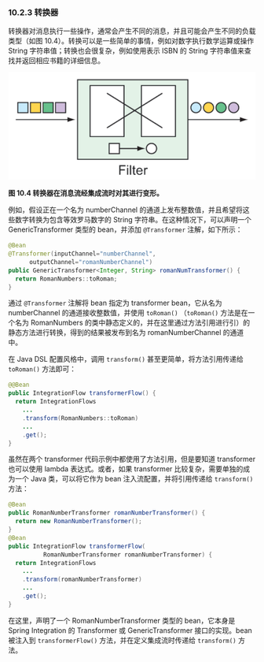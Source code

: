 ### 10.2.3 转换器

转换器对消息执行一些操作，通常会产生不同的消息，并且可能会产生不同的负载类型（如图 10.4）。转换可以是一些简单的事情，例如对数字执行数学运算或操作 String 字符串值；转换也会很复杂，例如使用表示 ISBN 的 String 字符串值来查找并返回相应书籍的详细信息。

![](../../assets/10.4.png)

**图 10.4 转换器在消息流经集成流时对其进行变形。**

例如，假设正在一个名为 numberChannel 的通道上发布整数值，并且希望将这些数字转换为包含等效罗马数字的 String 字符串。在这种情况下，可以声明一个 GenericTransformer 类型的 bean，并添加 `@Transformer` 注解，如下所示：

```java
@Bean
@Transformer(inputChannel="numberChannel",
      outputChannel="romanNumberChannel")
public GenericTransformer<Integer, String> romanNumTransformer() {
  return RomanNumbers::toRoman;
}
```

通过 `@Transformer` 注解将 bean 指定为 transformer bean，它从名为 numberChannel 的通道接收整数值，并使用 `toRoman()` （`toRoman()` 方法是在一个名为 RomanNumbers 的类中静态定义的，并在这里通过方法引用进行引）的静态方法进行转换，得到的结果被发布到名为 romanNumberChannel 的通道中。

在 Java DSL 配置风格中，调用 `transform()` 甚至更简单，将方法引用传递给 `toRoman()` 方法即可：

```java
@@Bean
public IntegrationFlow transformerFlow() {
  return IntegrationFlows
    ...
    .transform(RomanNumbers::toRoman)
    ...
    .get();
}
```

虽然在两个 transformer 代码示例中都使用了方法引用，但是要知道 transformer 也可以使用 lambda 表达式。或者，如果 transformer 比较复杂，需要单独的成为一个 Java 类，可以将它作为 bean 注入流配置，并将引用传递给 `transform()` 方法：

```java
@Bean
public RomanNumberTransformer romanNumberTransformer() {
  return new RomanNumberTransformer();
}
@Bean
public IntegrationFlow transformerFlow(
          RomanNumberTransformer romanNumberTransformer) {
  return IntegrationFlows
    ...
    .transform(romanNumberTransformer)
    ...
    .get();
}
```

在这里，声明了一个 RomanNumberTransformer 类型的 bean，它本身是 Spring Integration 的 Transformer 或 GenericTransformer 接口的实现。bean 被注入到 `transformerFlow()` 方法，并在定义集成流时传递给 `transform()` 方法。

